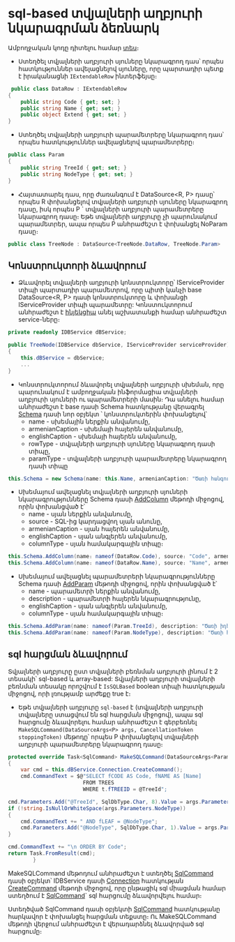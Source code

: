 # sql-based տվյալների աղբյուրի նկարագրման ձեռնարկ

Ամբողջական կոդը դիտելու համար [տես](definition_code.cs)։

- Ստեղծել տվյալների աղբյուրի սյուները նկարագրող դաս՝ որպես հատկություններ ավելացնելով սյուները, որը պարտադիր պետք է իրականացնի `IExtendableRow` ինտերֆեյսը։
```c#
 public class DataRow : IExtendableRow
{
    public string Code { get; set; }
    public string Name { get; set; }
    public object Extend { get; set; }
}
```

- Ստեղծել տվյալների աղբյուրի պարամետրերը նկարագրող դաս՝ որպես հատկություններ ավելացնելով պարամետրերը։
```c#
public class Param
{
    public string TreeId { get; set; }
    public string NodeType { get; set; }
}
```

- Հայտատարել դաս, որը ժառանգում է DataSource<R, P> դասը՝ որպես R փոխանցելով տվյալների աղբյուրի սյուները նկարագրող դասը, իսկ որպես P ` տվյալների աղբյուրի պարամետրերը նկարագրող դասը։ Եթե տվյալների աղբյուրը չի պարունակում պարամետրեր, ապա որպես P անհրաժեշտ է փոխանցել NoParam դասը։

```c#
public class TreeNode : DataSource<TreeNode.DataRow, TreeNode.Param>
```

## Կոնստրուկտորի ձևավորում

- Ձևավորել տվյալների աղբյուրի կոնստրուկտորը՝ IServiceProvider տիպի պարտադիր պարամետրով, որը պիտի կանչի base DataSource<R, P> դասի կոնստրուկտորը և փոխանցի IServiceProvider տիպի պարամետրը: Կոնստուկտորում անհրաժեշտ է [ինյեկցիա](https://learn.microsoft.com/en-us/dotnet/core/extensions/dependency-injection) անել աշխատանքի համար անհրաժեշտ service-ները։

```c#
private readonly IDBService dBService;

public TreeNode(IDBService dbService, IServiceProvider serviceProvider) : base(serviceProvider)
{
    this.dBService = dbService;
    ...
}
```
- Կոնստրուկտորում ձևավորել տվյալների աղբյուրի սխեման, որը պարունակում է ամբողջական ինֆորմացիա տվյալների աղբյուրի սյուների ու պարամետրերի մասին։
Դա անելու համար անհրաժեշտ է base դասի Schema հատկությանը վերագրել [Schema](https://github.com/armsoft/as8x-docs/blob/main/src/server_api/definitions/schema.md#schema) դասի նոր օբյեկտ ՝ կոնստրուկտերին փոխանցելով՝
  - name - սխեմային ներքին անվանումը,
  - armenianCaption - սխեմայի հայերեն անվանումը,
  - englishCaption - սխեմայի հայերեն անվանումը,
  - rowType - տվյալների աղբյուրի սյուները նկարագրող դասի տիպը,
  - paramType - տվյալների աղբյուրի պարամետրերը  նկարագրող դասի տիպը

```c#
this.Schema = new Schema(name: this.Name, armenianCaption: "Ծառի հանգույցներ".ToArmenianANSICached(), englishCaption: "Tree nodes", rowType: typeof(DataRow), paramType: typeof(Param));
```

- Սխեմայում ավելացնել տվյալների աղբյուրի սյուների նկարագրությունները Schema դասի [AddColumn](https://github.com/armsoft/as8x-docs/blob/main/src/server_api/definitions/schema.md#addcolumn) մեթոդի միջոցով, որին փոխանցված է՝
  - name - սյան ներքին անվանումը,
  - source - SQL-ից կարդացվող սյան անունը,
  - armenianCaption - սյան հայերեն անվանումը,
  - englishCaption - սյան անգլերեն անվանումը,
  - columnType - սյան համակարգային տիպը։
  
```c#
this.Schema.AddColumn(name։ nameof(DataRow.Code), source։ "Code", armenianCaption։ "Կոդ".ToArmenianANSICached(), englishCaption։ "Code", columnType։ FieldTypeProvider.GetStringFieldType(20));
this.Schema.AddColumn(name։ nameof(DataRow.Name), source։ "Name", armenianCaption։ "Անվանում".ToArmenianANSICached(), englishCaption։ "Name", columnType։ FieldTypeProvider.GetStringFieldType(50));
```

- Սխեմայում ավելացնել պարամետրերի նկարագրությունները Schema դասի [AddParam](https://github.com/armsoft/as8x-docs/blob/main/src/server_api/definitions/schema.md#addparam) մեթոդի միջոցով, որին փոխանցված է՝
  - name - պարամետրի ներքին անվանումը,
  - description - պարամետրի հայերեն նկարագրությունը,
  - englishCaption - սյան անգլերեն անվանումը,
  - columnType - սյան համակարգային տիպը։

```c#
this.Schema.AddParam(name: nameof(Param.TreeId), description: "Ծառի իդենտիֆիկատոր".ToArmenianANSICached(), fieldType։ FieldTypeProvider.GetStringFieldType(4), eDescription: "TreeId");
this.Schema.AddParam(name: nameof(Param.NodeType), description: "Ծառի հանգույցներ".ToArmenianANSICached(), fieldType։ FieldTypeProvider.GetStringFieldType(1), eDescription: "Tree nodes");
```
## sql հարցման ձևավորում
Տվյալների աղբյուրը ըստ տվյալների բեռնման աղբյուրի լինում է 2 տեսակի՝ sql-based և array-based:
Տվյալների աղբյուրի տվյալների բեռնման տեսակը որոշվում է `IsSQLBased` boolean տիպի հատկության միջոցով, որի լռությամբ արժեքը true է։

- Եթե տվյալների աղբյուրը `sql-based` է (տվյալների աղբյուրի տվյալները ստացվում են sql հարցման միջոցով), ապա sql հարցումը ձևավորելու համար անհրաժեշտ է գերբեռնել `MakeSQLCommand(DataSourceArgs<P> args, CancellationToken stoppingToken)` մեթոդը՝ որպես P փոխանցելով տվյալների աղբյուրի պարամետրերը նկարագրող դասը։

```c#
protected override Task<SqlCommand> MakeSQLCommand(DataSourceArgs<Param> args, CancellationToken stoppingToken)
{
    var cmd = this.dBService.Connection.CreateCommand();
    cmd.CommandText = $@"SELECT fCODE AS Code, fNAME AS [Name]
                        FROM TREES 
                        WHERE t.fTREEID = @TreeId";

cmd.Parameters.Add("@TreeId", SqlDbType.Char, 8).Value = args.Parameters.TreeId;
if (!string.IsNullOrWhiteSpace(args.Parameters.NodeType))
{
    cmd.CommandText += " AND fLEAF = @NodeType";
    cmd.Parameters.Add("@NodeType", SqlDbType.Char, 1).Value = args.Parameters.NodeType;
}

cmd.CommandText += "\n ORDER BY Code";
return Task.FromResult(cmd);
        }
```
MakeSQLCommand մեթոդում անհրաժեշտ է ստեղծել [SqlCommand](https://learn.microsoft.com/en-us/dotnet/api/microsoft.data.sqlclient.sqlcommand?view=sqlclient-dotnet-standard-5.2) դասի օբյեկտ՝ IDBService դասի [Connection](https://learn.microsoft.com/en-us/dotnet/api/microsoft.data.sqlclient.sqlconnection?view=sqlclient-dotnet-standard-5.2) հատկության [CreateCommand](https://learn.microsoft.com/en-us/dotnet/api/microsoft.data.sqlclient.sqlconnection.createcommand?view=sqlclient-dotnet-standard-5.2#microsoft-data-sqlclient-sqlconnection-createcommand) մեթոդի միջոցով, որը ընթացիկ sql միացման համար ստեղծում է [SqlCommand](https://learn.microsoft.com/en-us/dotnet/api/system.data.sqlclient.sqlcommand?view=netframework-4.8.1)` sql հարցումը ձևավորվելու համար։

Ստեղծված SqlCommand դասի օբյեկտի [SqlCommand](https://learn.microsoft.com/en-us/dotnet/api/microsoft.data.sqlclient.sqlcommand?view=sqlclient-dotnet-standard-5.2) հատկությանը հարկավոր է փոխանցել հարցման տեքստը։
Ու MakeSQLCommand մեթոդի վերջում անհրաժեշտ է վերադարձնել ձևավորված sql հարցումը։
